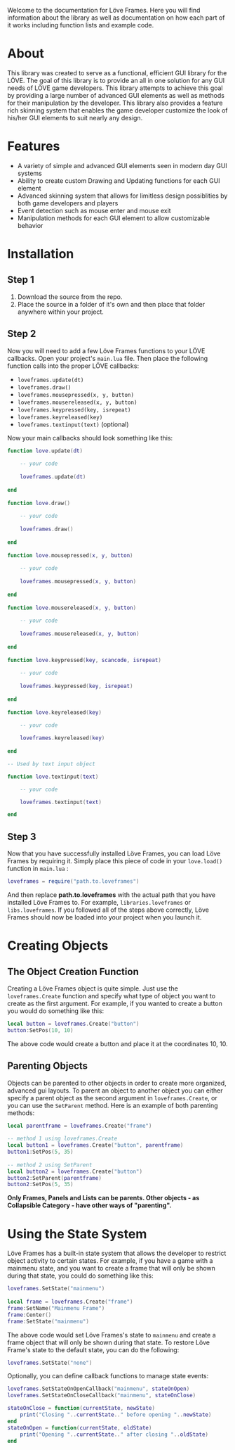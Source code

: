 Welcome to the documentation for Löve Frames. Here you will find information about the library as well as documentation on how each part of it works including function lists and example code.

# About

This library was created to serve as a functional, efficient GUI library for the LÖVE. The goal of this library is to provide an all in one solution for any GUI needs of LÖVE game developers. This library attempts to achieve this goal by providing a large number of advanced GUI elements as well as methods for their manipulation by the developer. This library also provides a feature rich skinning system that enables the game developer customize the look of his/her GUI elements to suit nearly any design.

# Features

 * A variety of simple and advanced GUI elements seen in modern day GUI systems
 * Ability to create custom Drawing and Updating functions for each GUI element
 * Advanced skinning system that allows for limitless design possiblities by both game developers and players
 * Event detection such as mouse enter and mouse exit
 * Manipulation methods for each GUI element to allow customizable behavior

# Installation

## Step 1
 1. Download the source from the repo. 
 2. Place the source in a folder of it's own and then place that folder anywhere within your project.

## Step 2
Now you will need to add a few Löve Frames functions to your LÖVE callbacks. Open your project's `main.lua` file. Then place the following function calls into the proper LÖVE callbacks:

 * `loveframes.update(dt)`
 * `loveframes.draw()`
 * `loveframes.mousepressed(x, y, button)`
 * `loveframes.mousereleased(x, y, button)`
 * `loveframes.keypressed(key, isrepeat)`
 * `loveframes.keyreleased(key)`
 * `loveframes.textinput(text)` (optional)

Now your main callbacks should look something like this:

```lua
function love.update(dt)
             
    -- your code
 
    loveframes.update(dt)
 
end
                 
function love.draw()
 
    -- your code
 
    loveframes.draw()
 
end
 
function love.mousepressed(x, y, button)
 
    -- your code
 
    loveframes.mousepressed(x, y, button)
 
end
 
function love.mousereleased(x, y, button)
 
    -- your code
 
    loveframes.mousereleased(x, y, button)
 
end
 
function love.keypressed(key, scancode, isrepeat)
 
    -- your code
 
    loveframes.keypressed(key, isrepeat)
 
end
 
function love.keyreleased(key)
 
    -- your code

    loveframes.keyreleased(key)
 
end

-- Used by text input object

function love.textinput(text)

    -- your code

    loveframes.textinput(text)

end
```

## Step 3
Now that you have successfully installed Löve Frames, you can load Löve Frames by requiring it. Simply place this piece of code in your `love.load()` function in `main.lua` :

```lua
loveframes = require("path.to.loveframes")
```

And then replace **path.to.loveframes** with the actual path that you have installed Löve Frames to. For example, `libraries.loveframes` or `libs.loveframes`. If you followed all of the steps above correctly, Löve Frames should now be loaded into your project when you launch it.

# Creating Objects

## The Object Creation Function
Creating a Löve Frames object is quite simple. Just use the `loveframes.Create` function and specify what type of object you want to create as the first argument. For example, if you wanted to create a button you would do something like this:

```lua
local button = loveframes.Create("button")
button:SetPos(10, 10)
```

The above code would create a button and place it at the coordinates 10, 10.

## Parenting Objects
Objects can be parented to other objects in order to create more organized, advanced gui layouts. To parent an object to another object you can either specify a parent object as the second argument in `loveframes.Create`, or you can use the `SetParent` method. Here is an example of both parenting methods:

```lua
local parentframe = loveframes.Create("frame")
 
-- method 1 using loveframes.Create
local button1 = loveframes.Create("button", parentframe)
button1:SetPos(5, 35)
 
-- method 2 using SetParent
local button2 = loveframes.Create("button")
button2:SetParent(parentframe)
button2:SetPos(5, 35)
```
**Only Frames, Panels and Lists can be parents. Other objects - as Collapsible Category - have other ways of "parenting".**

# Using the State System
Löve Frames has a built-in state system that allows the developer to restrict object activity to certain states. For example, if you have a game with a mainmenu state, and you want to create a frame that will only be shown during that state, you could do something like this:

```lua
loveframes.SetState("mainmenu")
                 
local frame = loveframes.Create("frame")
frame:SetName("Mainmenu Frame")
frame:Center()
frame:SetState("mainmenu")
```
        
The above code would set Löve Frames's state to `mainmenu` and create a frame object that will only be shown during that state. To restore Löve Frame's state to the default state, you can do the following:

```lua
loveframes.SetState("none")
```

Optionally, you can define callback functions to manage state events:
```lua
loveframes.SetStateOnOpenCallback("mainmenu", stateOnOpen)
loveframes.SetStateOnCloseCallback("mainmenu", stateOnClose)

stateOnClose = function(currentState, newState)
	print("Closing "..currentState.." before opening "..newState)
end
stateOnOpen = function(currentState, oldState)
	print("Opening "..currentState.." after closing "..oldState)
end
```